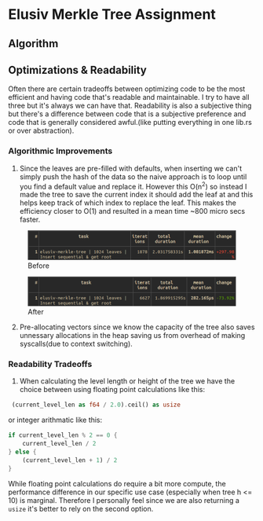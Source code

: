 # Elusiv Merkle Tree Assignment


## Algorithm

## Optimizations & Readability
Often there are certain tradeoffs between optimizing code to be
the most efficient and having code that's readable and maintainable.
I try to have all three but it's always we can have that. Readability
is also a subjective thing but there's a difference between code that is
a subjective preference and code that is generally considered awful.(like putting everything in one lib.rs or over abstraction).

### Algorithmic Improvements
1. Since the leaves are pre-filled with defaults, when inserting we can't simply push the hash of the data so the naive approach is to loop until you find a default value and replace it. However this O(n<sup>2</sup>) so instead I made the tree to save the current index it should add the leaf at and this helps keep track of which index to replace the leaf. This makes the efficiency closer to O(1) and resulted in a mean time ~800 micro secs faster.

<!-- ![Before](images/1-before.png)
![After](images/1-after.png) -->
<figure>
  <img src="images/1-before.png" alt="Before">
  <figcaption>Before</figcaption>
</figure>
<figure>
  <img src="images/1-after.png" alt="After">
  <figcaption>After</figcaption>
</figure>

2. Pre-allocating vectors since we know the capacity of the tree also saves unnessary allocations
in the heap saving us from overhead of making syscalls(due to context switching). 

### Readability Tradeoffs
1. When calculating the level length or height of the tree we have the choice between using floating point calculations like this:
```rs
 (current_level_len as f64 / 2.0).ceil() as usize
```
or integer arithmatic like this:
```rs
if current_level_len % 2 == 0 {
    current_level_len / 2
} else {
    (current_level_len + 1) / 2
}
```

While floating point calculations do require a bit more compute, the performance
difference in our specific use case (especially when tree h <= 10) is
marginal. Therefore I personally feel since we are also returning a `usize` it's better
to rely on the second option.

